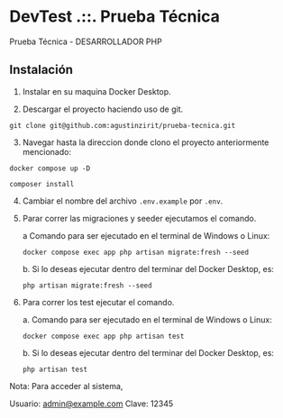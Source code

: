 # DevTest .::. Prueba Técnica
Prueba Técnica - DESARROLLADOR PHP

## Instalación
1. Instalar en su maquina Docker Desktop.

2. Descargar el proyecto haciendo uso de git.
```
git clone git@github.com:agustinzirit/prueba-tecnica.git
```
3. Navegar hasta la direccion donde clono el proyecto anteriormente mencionado:
```
docker compose up -D
```
```
composer install
```
4. Cambiar el nombre del archivo `.env.example` por `.env`.

5. Parar correr las migraciones y seeder ejecutamos el comando.

    a Comando para ser ejecutado en el terminal de Windows o Linux:
    ```
    docker compose exec app php artisan migrate:fresh --seed
    ```
    b. Si lo deseas ejecutar dentro del terminar del Docker Desktop, es:
    ```
    php artisan migrate:fresh --seed
    ```
6. Para correr los test ejecutar el comando.

    a. Comando para ser ejecutado en el terminal de Windows o Linux:
    ```
    docker compose exec app php artisan test
    ```
    b. Si lo deseas ejecutar dentro del terminar del Docker Desktop, es:
    ```
    php artisan test
    ```
Nota: Para acceder al sistema,

Usuario: admin@example.com
Clave: 12345
